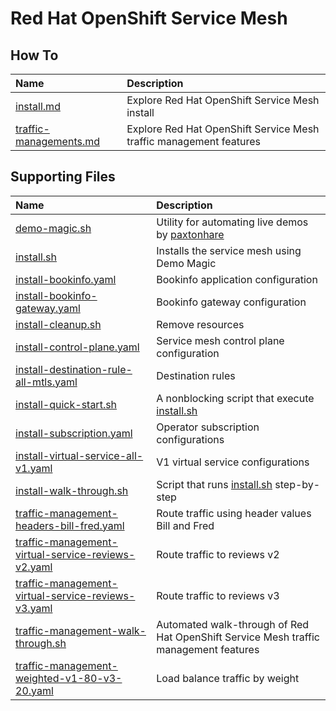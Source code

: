 # Red Hat OpenShift Service Mesh 

## How To
| Name| Description | 
| :--- | :---        |
| [install.md](install.md) | Explore Red Hat OpenShift Service Mesh install |
| [traffic-managements.md](traffic-management.md) | Explore Red Hat OpenShift Service Mesh traffic management features |

## Supporting Files
| Name| Description | 
| :--- | :---       |
| [demo-magic.sh](demo-magic.sh) | Utility for automating live demos by [paxtonhare](https://github.com/paxtonhare/demo-magic)|
| [install.sh](install.sh) | Installs the service mesh using Demo Magic |
| [install-bookinfo.yaml](install-bookinfo.yaml)| Bookinfo application configuration|
| [install-bookinfo-gateway.yaml](install-bookinfo-gateway.yaml)| Bookinfo gateway configuration|
| [install-cleanup.sh](install-cleanup.sh) | Remove resources |
| [install-control-plane.yaml](install-control-plane.yaml)| Service mesh control plane configuration|
| [install-destination-rule-all-mtls.yaml](install-destination-rule-mtls.yaml)| Destination rules|
| [install-quick-start.sh](install-quick-start.sh) | A nonblocking script that execute [install.sh](install.sh) |
| [install-subscription.yaml](install-subscription.yaml)| Operator subscription configurations|
| [install-virtual-service-all-v1.yaml](install-virtual-service-all-v1.yaml)| V1 virtual service configurations|
| [install-walk-through.sh](install-walk-through.sh)|Script that runs [install.sh](install.sh) step-by-step |
| [traffic-management-headers-bill-fred.yaml](traffic-management-headers-bill-fred.yaml)| Route traffic using header values Bill and Fred |
| [traffic-management-virtual-service-reviews-v2.yaml](traffic-management-virtual-service-reviews-v2.yaml)| Route traffic to reviews v2 |
| [traffic-management-virtual-service-reviews-v3.yaml](traffic-management-virtual-service-reviews-v3.yaml)| Route traffic to reviews v3 |
| [traffic-management-walk-through.sh](traffic-management-walk-through.sh) | Automated walk-through of Red Hat OpenShift Service Mesh traffic management features |
| [traffic-management-weighted-v1-80-v3-20.yaml](traffic-management-weighted-v1-80-v3-20.yaml)| Load balance traffic by weight | 
